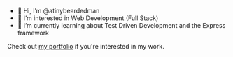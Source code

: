 - 👋 Hi, I’m @atinybeardedman
- 👀 I’m interested in Web Development (Full Stack)
- 🌱 I’m currently learning about Test Driven Development and the Express framework

Check out [my portfolio](https://seandickinson.dev) if you're interested in my work.
